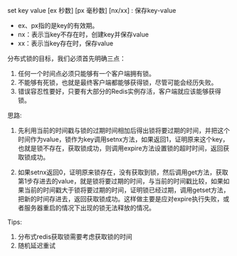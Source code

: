 set key value [ex 秒数] [px 毫秒数] [nx/xx] : 保存key-value
* ex、px指的是key的有效期。
* nx：表示当key不存在时，创建key并保存value
* xx：表示当key存在时，保存value

分布式锁的目标，我们必须首先明确三点：
1. 任何一个时间点必须只能够有一个客户端拥有锁。
2. 不能够有死锁，也就是最终客户端都能够获得锁，尽管可能会经历失败。
2. 错误容忍性要好，只要有大部分的Redis实例存活，客户端就应该能够获得锁。

思路:
1. 先利用当前的时间戳与锁的过期时间相加后得出锁将要过期的时间，并把这个时间作为value，锁作为key调用setnx方法，如果返回1，证明原来这个key，也就是锁不存在，获取锁成功，则调用expire方法设置锁的超时时间，返回获取锁成功。

2. 如果setnx返回0，证明原来锁存在，没有获取到锁，然后调用get方法，获取第1步存进去的value，就是锁将要过期的时间，与当前的时间戳比较，如果如果当前的时间戳大于锁将要过期的时间，证明锁已经过期，调用getset方法，把新的时间存进去，返回获取锁成功。这样做主要是应对expire执行失败，或者服务器重启的情况下出现的锁无法释放的情况。

Tips:
1. 分布式redis获取锁需要考虑获取锁的时间
2. 随机延迟重试



